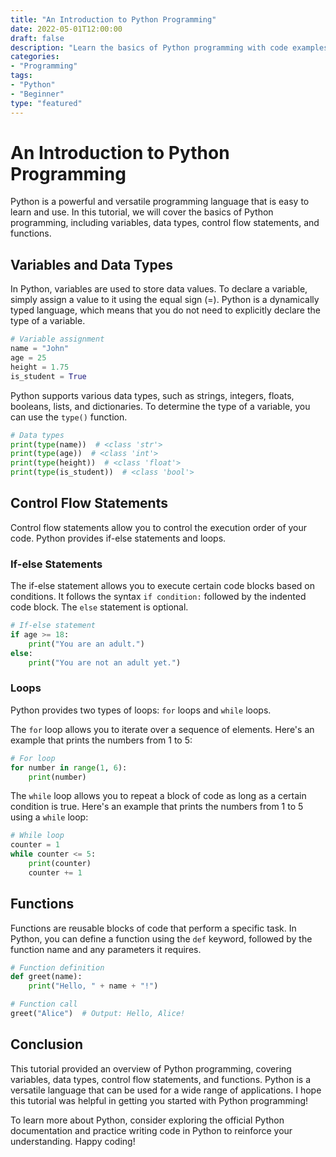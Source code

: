 ```yaml
--- 
title: "An Introduction to Python Programming"
date: 2022-05-01T12:00:00
draft: false 
description: "Learn the basics of Python programming with code examples."
categories: 
- "Programming"
tags: 
- "Python"
- "Beginner"
type: "featured"
--- 
```


# An Introduction to Python Programming

Python is a powerful and versatile programming language that is easy to learn and use. In this tutorial, we will cover the basics of Python programming, including variables, data types, control flow statements, and functions.

## Variables and Data Types

In Python, variables are used to store data values. To declare a variable, simply assign a value to it using the equal sign (=). Python is a dynamically typed language, which means that you do not need to explicitly declare the type of a variable.

```python
# Variable assignment
name = "John"
age = 25
height = 1.75
is_student = True
```

Python supports various data types, such as strings, integers, floats, booleans, lists, and dictionaries. To determine the type of a variable, you can use the `type()` function.

```python
# Data types
print(type(name))  # <class 'str'>
print(type(age))  # <class 'int'>
print(type(height))  # <class 'float'>
print(type(is_student))  # <class 'bool'>
```

## Control Flow Statements

Control flow statements allow you to control the execution order of your code. Python provides if-else statements and loops.

### If-else Statements

The if-else statement allows you to execute certain code blocks based on conditions. It follows the syntax `if condition:` followed by the indented code block. The `else` statement is optional.

```python
# If-else statement
if age >= 18:
    print("You are an adult.")
else:
    print("You are not an adult yet.")
```

### Loops

Python provides two types of loops: `for` loops and `while` loops.

The `for` loop allows you to iterate over a sequence of elements. Here's an example that prints the numbers from 1 to 5:

```python
# For loop
for number in range(1, 6):
    print(number)
```

The `while` loop allows you to repeat a block of code as long as a certain condition is true. Here's an example that prints the numbers from 1 to 5 using a `while` loop:

```python
# While loop
counter = 1
while counter <= 5:
    print(counter)
    counter += 1
```

## Functions

Functions are reusable blocks of code that perform a specific task. In Python, you can define a function using the `def` keyword, followed by the function name and any parameters it requires.

```python
# Function definition
def greet(name):
    print("Hello, " + name + "!")

# Function call
greet("Alice")  # Output: Hello, Alice!
```

## Conclusion

This tutorial provided an overview of Python programming, covering variables, data types, control flow statements, and functions. Python is a versatile language that can be used for a wide range of applications. I hope this tutorial was helpful in getting you started with Python programming!

To learn more about Python, consider exploring the official Python documentation and practice writing code in Python to reinforce your understanding. Happy coding!
